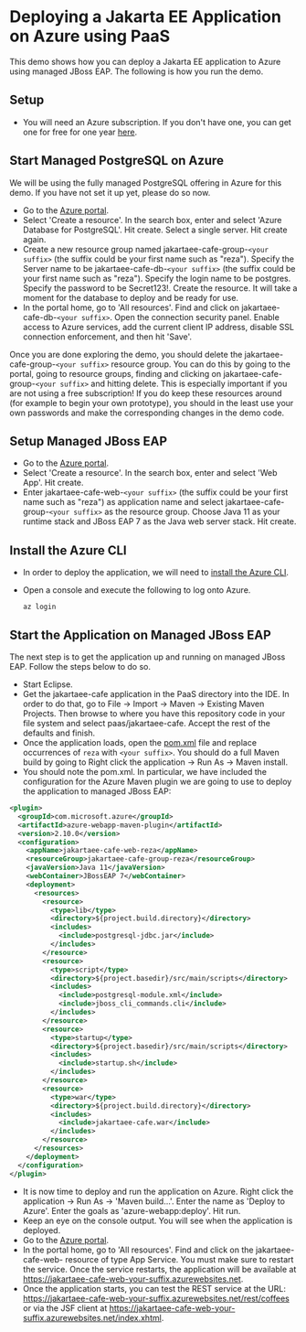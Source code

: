 # Deploying a Jakarta EE Application on Azure using PaaS
This demo shows how you can deploy a Jakarta EE application to Azure using managed JBoss EAP. The following is how you run the demo.

## Setup
* You will need an Azure subscription. If you don't have one, you can get one for free for one year [here](https://azure.microsoft.com/en-us/free).

## Start Managed PostgreSQL on Azure
We will be using the fully managed PostgreSQL offering in Azure for this demo. If you have not set it up yet, please do so now. 

* Go to the [Azure portal](http://portal.azure.com).
* Select 'Create a resource'. In the search box, enter and select 'Azure Database for PostgreSQL'. Hit create. Select a single server. Hit create again.
* Create a new resource group named jakartaee-cafe-group-`<your suffix>` (the suffix could be your first name such as "reza"). Specify the Server name to be jakartaee-cafe-db-`<your suffix>` (the suffix could be your first name such as "reza"). Specify the login name to be postgres. Specify the password to be Secret123!. Create the resource. It will take a moment for the database to deploy and be ready for use.
* In the portal home, go to 'All resources'. Find and click on jakartaee-cafe-db-`<your suffix>`. Open the connection security panel. Enable access to Azure services, add the current client IP address, disable SSL connection enforcement, and then hit 'Save'.

Once you are done exploring the demo, you should delete the jakartaee-cafe-group-`<your suffix>` resource group. You can do this by going to the portal, going to resource groups, finding and clicking on jakartaee-cafe-group-`<your suffix>` and hitting delete. This is especially important if you are not using a free subscription! If you do keep these resources around (for example to begin your own prototype), you should in the least use your own passwords and make the corresponding changes in the demo code.

## Setup Managed JBoss EAP
* Go to the [Azure portal](http://portal.azure.com).
* Select 'Create a resource'. In the search box, enter and select 'Web App'. Hit create.
* Enter jakartaee-cafe-web-`<your suffix>` (the suffix could be your first name such as "reza") as application name and select jakartaee-cafe-group-`<your suffix>` as the resource group. Choose Java 11 as your runtime stack and JBoss EAP 7 as the Java web server stack. Hit create.

## Install the Azure CLI
* In order to deploy the application, we will need to [install the Azure CLI](https://docs.microsoft.com/en-us/cli/azure/install-azure-cli?view=azure-cli-latest).
* Open a console and execute the following to log onto Azure.

	```
	az login
	```
## Start the Application on Managed JBoss EAP
The next step is to get the application up and running on managed JBoss EAP. Follow the steps below to do so.

* Start Eclipse.
* Get the jakartaee-cafe application in the PaaS directory into the IDE. In order to do that, go to File -> Import -> Maven -> Existing Maven Projects. Then browse to where you have this repository code in your file system and select paas/jakartaee-cafe. Accept the rest of the defaults and finish.
* Once the application loads, open the [pom.xml](jakartaee-cafe/pom.xml) file and replace occurrences of `reza` with `<your suffix>`. You should do a full Maven build by going to Right click the application -> Run As -> Maven install.
* You should note the pom.xml. In particular, we have included the configuration for the Azure Maven plugin we are going to use to deploy the application to managed JBoss EAP:

```xml
<plugin>
  <groupId>com.microsoft.azure</groupId>
  <artifactId>azure-webapp-maven-plugin</artifactId>
  <version>2.10.0</version>
  <configuration>
    <appName>jakartaee-cafe-web-reza</appName>
    <resourceGroup>jakartaee-cafe-group-reza</resourceGroup>
    <javaVersion>Java 11</javaVersion>
    <webContainer>JBossEAP 7</webContainer>
    <deployment>
      <resources>
        <resource>
          <type>lib</type>
          <directory>${project.build.directory}</directory>
          <includes>
            <include>postgresql-jdbc.jar</include>
          </includes>
        </resource>
        <resource>
          <type>script</type>
          <directory>${project.basedir}/src/main/scripts</directory>
          <includes>
            <include>postgresql-module.xml</include>
            <include>jboss_cli_commands.cli</include>
          </includes>
        </resource>
        <resource>
          <type>startup</type>
          <directory>${project.basedir}/src/main/scripts</directory>
          <includes>
            <include>startup.sh</include>
          </includes>
        </resource>
        <resource>
          <type>war</type>
          <directory>${project.build.directory}</directory>
          <includes>
            <include>jakartaee-cafe.war</include>
          </includes>
        </resource>
      </resources>
    </deployment>
  </configuration>
</plugin>
```

* It is now time to deploy and run the application on Azure. Right click the application -> Run As -> 'Maven build...'. Enter the name as 'Deploy to Azure'. Enter the goals as 'azure-webapp:deploy'. Hit run.
* Keep an eye on the console output. You will see when the application is deployed.
* Go to the [Azure portal](http://portal.azure.com).
* In the portal home, go to 'All resources'. Find and click on the jakartaee-cafe-web-<your suffix> resource of type App Service. You must make sure to restart the service. Once the service restarts, the application will be available at https://jakartaee-cafe-web-your-suffix.azurewebsites.net.
* Once the application starts, you can test the REST service at the URL: https://jakartaee-cafe-web-your-suffix.azurewebsites.net/rest/coffees or via the JSF client at https://jakartaee-cafe-web-your-suffix.azurewebsites.net/index.xhtml.
